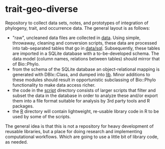 trait-geo-diverse
=================
Repository to collect data sets, notes, and prototypes of integration of phylogeny, trait, and occurrence data.
The general layout is as follows:

- "raw", uncleaned data files are collected in [data](data). Using simple, throwaway, cleaning and conversion scripts,
  these data are processed into tab-separated tables that go in [data/sql](data/sql). Subsequently, these tables are 
  imported in a SQLite database with a to-be-developed schema. The data model (column names, relations between tables)
  should mirror that of Bio::Phylo.
- from the schema of the SQLite database an object-relational mapping is generated with DBIx::Class, and dumped into 
  [lib](lib). Minor additions to these modules should result in opportunistic subclassing of Bio::Phylo functionality
  to make data access richer.
- the code in the [script](script) directory consists of larger scripts that filter and subset the data in the database
  in order to analyze these and/or export them into a file format suitable for analysis by 3rd party tools and R
  packages.
- the [R](R) directory will contain lightweight, re-usable library code in R to be used by some of the scripts. 

The general idea is that this is not a repository for heavy development of reusable libraries, but a place for doing
research and implementing computational workflows. Which are going to use a little bit of library code, as needed.
